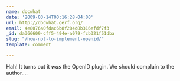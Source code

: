 ```yaml
---
name: docwhat
date: '2009-03-14T00:16:28-04:00'
url: http://docwhat.gerf.org/
email: 4e8076a0fdac6b8f284d8b316efdf7f3
_id: da366609-cff5-494e-a079-fcb321f51dba
slug: "/how-not-to-implement-openid/"
template: comment

---
```


Hah!  It turns out it <i>was</i> the OpenID plugin.  We should complain to the author....
